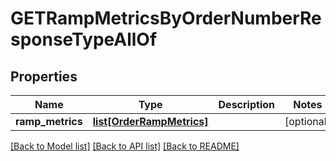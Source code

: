 # GETRampMetricsByOrderNumberResponseTypeAllOf

## Properties
Name | Type | Description | Notes
------------ | ------------- | ------------- | -------------
**ramp_metrics** | [**list[OrderRampMetrics]**](OrderRampMetrics.md) |  | [optional] 

[[Back to Model list]](../README.md#documentation-for-models) [[Back to API list]](../README.md#documentation-for-api-endpoints) [[Back to README]](../README.md)



